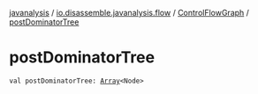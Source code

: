 [javanalysis](../../index.md) / [io.disassemble.javanalysis.flow](../index.md) / [ControlFlowGraph](index.md) / [postDominatorTree](./post-dominator-tree.md)

# postDominatorTree

`val postDominatorTree: `[`Array`](https://kotlinlang.org/api/latest/jvm/stdlib/kotlin/-array/index.html)`<Node>`